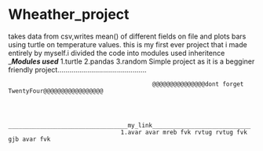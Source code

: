 # Wheather_project
takes data from csv,writes mean() of different fields on file and plots bars using turtle on temperature values.
this is my first ever project that i made entirely by myself.i divided the code into modules used inheritence
                         __________Modules used_________
                          1.turtle
                          2.pandas
                          3.random
          Simple project as it is a begginer friendly project.............................................




                                             @@@@@@@@@@@@@@@dont forget TwentyFour@@@@@@@@@@@@@@@@@



                                    __________________________________my_link____________________________
                                    1.avar avar mreb fvk rvtug rvtug fvk gjb avar fvk




                  
